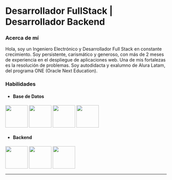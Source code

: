 # Desarrollador FullStack | Desarrollador Backend

### Acerca de mí

Hola, soy un Ingeniero Electrónico y Desarrollador Full Stack en constante crecimiento. Soy persistente, carismático y generoso, con más de 2 meses de experiencia en el despliegue de aplicaciones web. Una de mis fortalezas es la resolución de problemas. Soy autodidacta y exalumno de Alura Latam, del programa ONE (Oracle Next Education).

### Habilidades

* #### **Base de Datos**


[<img src="https://www.postgresql.org/media/img/about/press/elephant.png" height="70">][pagePostgreSQL]
[<img src="https://download.logo.wine/logo/MySQL/MySQL-Logo.wine.png" height="70">][pageMySQL]
[<img src="https://d1.awsstatic.com/logos/partners/MariaDB_Logo.d8a208f0a889a8f0f0551b8391a065ea79c54f3a.png" height="70">][pageMariaDB]
[<img src="https://webimages.mongodb.com/_com_assets/cms/kuyjf3vea2hg34taa-horizontal_default_slate_blue.svg?auto=format%252Ccompress" height="70">][pageMongoDB]

* #### **Backend**


[<img src="https://1000logos.net/wp-content/uploads/2020/09/Java-Logo.png" height="70">][pageJava]
[<img src="https://www.armadilloamarillo.com/wp-content/uploads/spring-boot-ok.png" height="70">][pageSpringBoot]
[<img src="https://upload.wikimedia.org/wikipedia/commons/thumb/d/d9/Node.js_logo.svg/590px-Node.js_logo.svg.png" height="70">][pageNodeJS]




-----------------------------------------------------------------------


<!--
**fernalp/fernalp** is a ✨ _special_ ✨ repository because its `README.md` (this file) appears on your GitHub profile.

Here are some ideas to get you started:

- 🔭 I’m currently working on ...
- 🌱 I’m currently learning ...
- 👯 I’m looking to collaborate on ...
- 🤔 I’m looking for help with ...
- 💬 Ask me about ...
- 📫 How to reach me: ...
- 😄 Pronouns: ...
- ⚡ Fun fact: ...
-->

[logoPostgre]: https://www.postgresql.org/media/img/about/press/elephant.png
[pagePostgreSQL]: https://www.postgresql.org/
[pageMySQL]: https://www.mysql.com/
[pageMariaDB]: https://mariadb.org/
[pageMongoDB]: https://www.mongodb.com/
[pageJava]: https://www.java.com
[pageSpringBoot]: https://spring.io/projects/spring-boot
[pageNodeJS]: https://nodejs.org/
